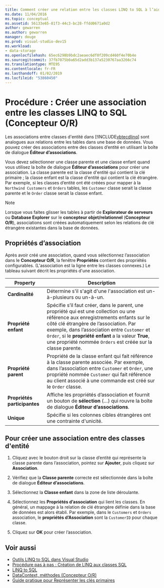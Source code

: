```yaml
---
title: Comment créer une relation entre les classes LINQ to SQL à l’aide du Concepteur O/R
ms.date: 11/04/2016
ms.topic: conceptual
ms.assetid: 56133e65-81f3-44c3-bc28-ffdd0671a0d2
author: gewarren
ms.author: gewarren
manager: douge
ms.prod: visual-studio-dev15
ms.workload:
- data-storage
ms.openlocfilehash: 65ec6298b9bdc2aeaec6df0f209cd460f4e70b4e
ms.sourcegitcommit: 37fb7075b0a65d2add3b137a5230767aa3266c74
ms.translationtype: MTE95
ms.contentlocale: fr-FR
ms.lasthandoff: 01/02/2019
ms.locfileid: "53860450"
---
```

# <a name="how-to-create-an-association-between-linq-to-sql-classes-or-designer"></a>Procédure : Créer une association entre les classes LINQ to SQL (Concepteur O/R)
Les associations entre classes d'entité dans [!INCLUDE[vbtecdlinq](../data-tools/includes/vbtecdlinq_md.md)] sont analogues aux relations entre les tables dans une base de données. Vous pouvez créer des associations entre des classes d’entité en utilisant la boîte de dialogue **Éditeur d’associations**.

Vous devez sélectionner une classe parente et une classe enfant quand vous utilisez la boîte de dialogue **Éditeur d’associations** pour créer une association. La classe parente est la classe d'entité qui contient la clé primaire ; la classe enfant est la classe d'entité qui contient la clé étrangère. Par exemple, si les classes d’entité ont été créées pour mapper à la `Northwind Customers` et `Orders` tables, les `Customer` classe serait la classe parente et le `Order` classe serait la classe enfant.

> [!NOTE]
>  Lorsque vous faites glisser les tables à partir de **Explorateur de serveurs** ou **Database Explorer** sur le **concepteur objet/relationnel** (**Concepteur O/R**), associations sont créées automatiquement selon les relations de clé étrangère existantes dans la base de données.

## <a name="association-properties"></a>Propriétés d’association
Après avoir créé une association, quand vous sélectionnez l’association dans le **Concepteur O/R**, la fenêtre **Propriétés** contient des propriétés configurables. (L'association est la ligne entre les classes connexes.) Le tableau suivant décrit les propriétés d'une association.

|Property|Description|
|--------------|-----------------|
|**Cardinalité**|Détermine s'il s'agit d'une l'association est un-à-plusieurs ou un-à-un.|
|**Propriété enfant**|Spécifie s’il faut créer, dans le parent, une propriété qui est une collection ou une référence aux enregistrements enfants sur le côté clé étrangère de l’association. Par exemple, dans l’association entre `Customer` et `Order`, si le **propriété enfant** a la valeur **True**, une propriété nommée `Orders` est créée sur la classe parente.|
|**Propriété parent**|Propriété de la classe enfant qui fait référence à la classe parente associée. Par exemple, dans l’association entre `Customer` et `Order`, une propriété nommée `Customer` qui fait référence au client associé à une commande est créé sur le `Order` classe.|
|**Propriétés participantes**|Affiche les propriétés d’association et fournit un bouton de **sélection** (…) qui rouvre la boîte de dialogue **Éditeur d’associations**.|
|**Unique**|Spécifie si les colonnes cibles étrangères ont une contrainte d'unicité.|

## <a name="to-create-an-association-between-entity-classes"></a>Pour créer une association entre des classes d'entité

1.  Cliquez avec le bouton droit sur la classe d’entité qui représente la classe parente dans l’association, pointez sur **Ajouter**, puis cliquez sur **Association**.

2.  Vérifiez que la **Classe parente** correcte est sélectionnée dans la boîte de dialogue **Éditeur d’associations**.

3.  Sélectionnez la **Classe enfant** dans la zone de liste déroulante.

4.  Sélectionnez les **Propriétés d’association** qui lient les classes. En général, un mappage à la relation de clé étrangère définie dans la base de données est alors établi. Par exemple, dans le `Customers` et `Orders` association, le **propriétés d’Association** sont la `CustomerID` pour chaque classe.

5.  Cliquez sur **OK** pour créer l’association.

## <a name="see-also"></a>Voir aussi

- [Outils LINQ to SQL dans Visual Studio](../data-tools/linq-to-sql-tools-in-visual-studio2.md)
- [Procédure pas à pas : Création de LINQ aux classes SQL](how-to-create-linq-to-sql-classes-mapped-to-tables-and-views-o-r-designer.md)
- [LINQ to SQL](/dotnet/framework/data/adonet/sql/linq/index)
- [DataContext, méthodes (Concepteur O/R)](../data-tools/datacontext-methods-o-r-designer.md)
- [Guide pratique pour Représenter les clés primaires](/dotnet/framework/data/adonet/sql/linq/how-to-represent-primary-keys)